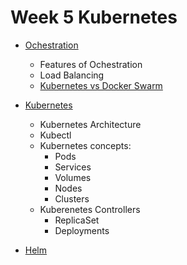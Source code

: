 # Week 5 Kubernetes 

- [Ochestration](https://www.redhat.com/en/topics/containers/what-is-container-orchestration)
  - Features of Ochestration
  - Load Balancing
  - [Kubernetes vs Docker Swarm](https://www.ibm.com/cloud/blog/docker-swarm-vs-kubernetes-a-comparison)

- [Kubernetes](https://kubernetes.io/docs/concepts/overview/what-is-kubernetes/)
  - Kubernetes Architecture 
  - Kubectl 
  - Kubernetes concepts: 
    - Pods
    - Services 
    - Volumes 
    - Nodes 
    - Clusters
  - Kuberenetes Controllers
    - ReplicaSet
    - Deployments 
   
- [Helm](https://helm.sh/docs/)
